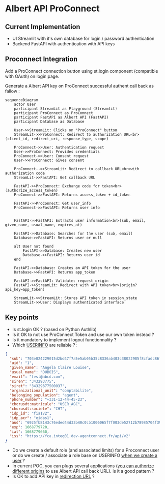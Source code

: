 # Albert API ProConnect

## Current Implementation

* UI Streamlit with it's own database for login / password authentication
* Backend FastAPI with authentication with API keys

## Proconnect Integration

Add a ProConnect connection button using st.login component (compatible with OAuth) on login page.

Generate a Albert API key on ProConnect successful authent call back as fallow :

```mermaid
sequenceDiagram
    actor User
    participant StreamLit as Playground (Streamlit)
    participant ProConnect as ProConnect
    participant FastAPI as Albert API (FastAPI)
    participant Database as Database
    
    User->>StreamLit: Clicks on "ProConnect" button
    StreamLit->>ProConnect: Redirect to authorization URL<br>(client_id, redirect_uri, response_type, scope)
    
    ProConnect->>User: Authentication request
    User->>ProConnect: Provides credentials
    ProConnect->>User: Consent request
    User->>ProConnect: Gives consent
   
    ProConnect-->>StreamLit: Redirect to callback URL<br>with authorization code
    StreamLit->>FastAPI: Get callback URL
    
    FastAPI->>ProConnect: Exchange code for token<br>(authorize_access_token)
    ProConnect->>FastAPI: Returns access_token + id_token

    FastAPI->>ProConnect: Get user_info
    ProConnect->>FastAPI: Returns user info

    
    FastAPI->>FastAPI: Extracts user information<br>(sub, email, given_name, usual_name, expires_at)
    
    FastAPI->>Database: Searches for the user (sub, email)
    Database->>FastAPI: Returns user or null
    
    alt User not found
        FastAPI->>Database: Creates new user
        Database->>FastAPI: Returns user_id
    end
    
    FastAPI->>Database: Creates an API token for the user
    Database->>FastAPI: Returns app_token
    
    FastAPI->>FastAPI: Validates request origin
    FastAPI->>StreamLit: Redirect with API token<br>(origin?api_key=app_token)
    
    StreamLit->>StreamLit: Stores API token in session_state
    StreamLit->>User: Displays authenticated interface
```

## Key points 

* Is st.login OK ? (based on Python Authlib)
* Is it OK to not use ProConnect Token and use our own token instead ?
* Is it mandatory to implement logout functionnality ?
*  Which [USERINFO](https://partenaires.proconnect.gouv.fr/docs/ressources/glossaire) are reliable ? :
```json
{
  "sub": "704e024229015d2bd47f7a5e5ab05b35c8336ab403c38022985f8cfadc86fe91",
  "uid": "1",
  "given_name": "Angela Claire Louise",
  "usual_name": "DUBOIS",
  "email": "test@abcd.com",
  "siren": "343293775",
  "siret": "34329377500037",
  "organizational_unit": "comptabilite",
  "belonging_population": "agent",
  "phone_number": "+331-12-44-45-23",
  "chorusdt:matricule": "USER_AGC",
  "chorusdt:societe": "CHT",
  "idp_id": "fia1v2",
  "idp_acr": "eidas1",
  "aud": "6925fb8143c76eded44d32b40c0cb1006065f7f003de52712b78985704f39950",
  "exp": 1668779720,
  "iat": 1668779660,
  "iss": "https://fca.integ01.dev-agentconnect.fr/api/v2"
}
```

* Do we create a default role (and associated limits) for a Proconnect user or do we create / associate a role base on USERINFO [when we create a user](../app/endpoints/oauth2callback.py#L49) ?
* In current POC, you can plugs several applications ([you can authorize different origins](../app/endpoints/oauth2callback.py#L66) to use Albert API call back URL). Is it a good pattern ?
* Is OK to add API key in [redirection URL](../app/endpoints/oauth2callback.py#L70) ?